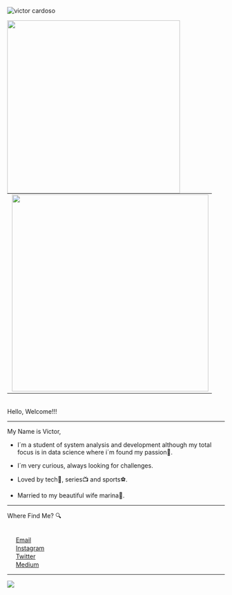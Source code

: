 ![victor cardoso](https://user-images.githubusercontent.com/84158414/206571419-3ba9ad83-fed2-4939-ba13-62ad369e64ce.png)
<center>
<table>
    <tr>
<img width="400px" align="left" src="https://github-readme-stats.vercel.app/api/top-langs/?username=victorccard&hide=html&layout=compact&theme=buefy" />
<td><img width="455px" align="right" src="https://github-readme-stats.vercel.app/api?username=victorccard&theme=buefy"/> 
      </tr>   
</table>
</center>  

<br>
Hello, Welcome!!!
<hr>
My Name is Victor,

- I´m a student of system analysis and development although my total focus is in data science where i´m found my passion💖.

- I´m very curious, always looking for challenges.

- Loved by tech💾, series📺 and sports⚽.
- Married to my beautiful wife marina💑.
<hr>
Where Find Me? 🔍

<br><a href="victor.cardoso@hotmail.com"><img src="https://cdn-icons-png.flaticon.com/512/552/552486.png" width="16"></img></a> [Email](victor.cardoso@hotmail.com)
<br><a href="https://www.instagram.com/victorrcard/"><img src="https://cdn-icons-png.flaticon.com/512/3955/3955024.png" width="16"></img></a> [Instagram](https://www.instagram.com/victorrcard/)
<br><a href="https://twitter.com/victorrrcard"><img src="https://cdn-icons-png.flaticon.com/512/4494/4494477.png" width="16"></img></a> [Twitter](https://twitter.com/victorrrcard)
<br><a href="https://medium.com/@victorccard"><img src="https://cdn-icons-png.flaticon.com/512/5968/5968933.png" width="16"></img></a> [Medium](https://medium.com/@victorccard)
<hr>

![](https://komarev.com/ghpvc/?username=victorccard)
